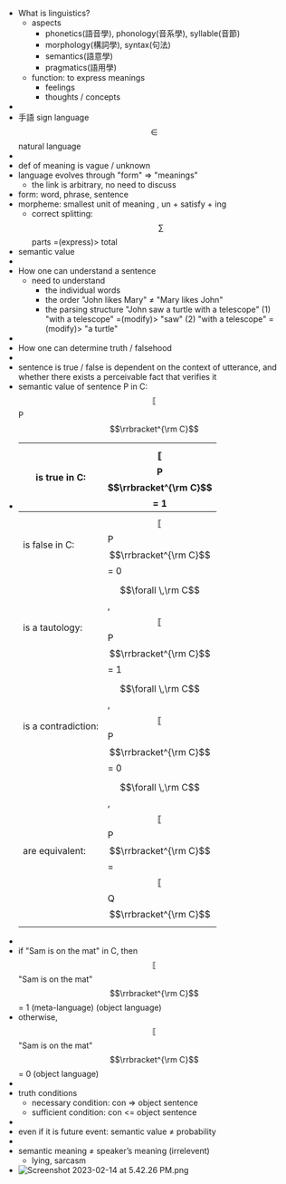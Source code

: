 - What is linguistics?
	- aspects
		- phonetics(語音學), phonology(音系學), syllable(音節)
		- morphology(構詞學), syntax(句法)
		- semantics(語意學)
		- pragmatics(語用學)
	- function: to express meanings
		- feelings
		- thoughts / concepts
-
- 手語 sign language $$\in$$ natural language
-
- def of meaning is vague / unknown
- language evolves through "form" => "meanings"
	- the link is arbitrary, no need to discuss
- form: word, phrase, sentence
- morpheme: smallest unit of meaning , un + satisfy + ing
	- correct splitting: $$\sum$$ parts =(express)> total
- semantic value
-
- How one can understand a sentence
	- need to understand
		- the individual words
		- the order
		  "John likes Mary" ≠ "Mary likes John"
		- the parsing structure
		  "John saw a turtle with a telescope"
		  (1) "with a telescope" =(modify)> "saw"
		  (2) "with a telescope" =(modify)> "a turtle"
-
- How one can determine truth / falsehood
-
- sentence is true / false is dependent on the context of utterance,
  and whether there exists a perceivable fact that verifies it
- semantic value of sentence P in C: $$\llbracket$$P$$\rrbracket^{\rm C}$$
- |is true in C:|$$\llbracket$$P$$\rrbracket^{\rm C}$$ = 1|
  |--|--|
  |is false in C:|$$\llbracket$$P$$\rrbracket^{\rm C}$$ = 0|
  |is a tautology:|$$\forall \,\rm C$$ , $$\llbracket$$P$$\rrbracket^{\rm C}$$ = 1|
  |is a contradiction:|$$\forall \,\rm C$$ , $$\llbracket$$P$$\rrbracket^{\rm C}$$ = 0|
  |are equivalent:|$$\forall \,\rm C$$ , $$\llbracket$$P$$\rrbracket^{\rm C}$$ = $$\llbracket$$Q$$\rrbracket^{\rm C}$$|
-
- if "Sam is on the mat" in C, then $$\llbracket$$"Sam is on the mat"$$\rrbracket^{\rm C}$$ = 1
   (meta-language)                                (object language)
- otherwise, $$\llbracket$$"Sam is on the mat"$$\rrbracket^{\rm C}$$ = 0
                       (object language)
-
- truth conditions
	- necessary condition:  con => object sentence
	- sufficient condition:   con <= object sentence
-
- even if it is future event: semantic value ≠ probability
-
- semantic meaning ≠ speaker’s meaning (irrelevent)
	- lying, sarcasm
- ![Screenshot 2023-02-14 at 5.42.26 PM.png](Screenshot_2023-02-14_at_5.42.26_PM_1676367773333_0.png)